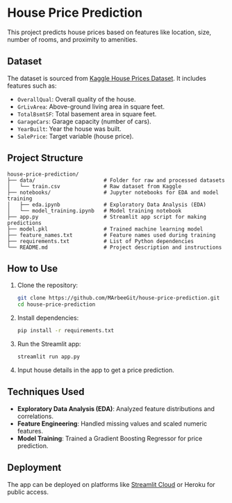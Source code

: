 # House Price Prediction

This project predicts house prices based on features like location, size, number of rooms, and proximity to amenities.

## Dataset
The dataset is sourced from [Kaggle House Prices Dataset](https://www.kaggle.com/c/house-prices-advanced-regression-techniques/data). It includes features such as:
- `OverallQual`: Overall quality of the house.
- `GrLivArea`: Above-ground living area in square feet.
- `TotalBsmtSF`: Total basement area in square feet.
- `GarageCars`: Garage capacity (number of cars).
- `YearBuilt`: Year the house was built.
- `SalePrice`: Target variable (house price).

## Project Structure
```
house-price-prediction/
├── data/                      # Folder for raw and processed datasets
│   └── train.csv              # Raw dataset from Kaggle
├── notebooks/                 # Jupyter notebooks for EDA and model training
│   ├── eda.ipynb              # Exploratory Data Analysis (EDA)
│   └── model_training.ipynb   # Model training notebook
├── app.py                     # Streamlit app script for making predictions
├── model.pkl                  # Trained machine learning model
├── feature_names.txt          # Feature names used during training
├── requirements.txt           # List of Python dependencies
└── README.md                  # Project description and instructions
```

## How to Use
1. Clone the repository:
   ```bash
   git clone https://github.com/MArbeeGit/house-price-prediction.git
   cd house-price-prediction
   ```
2. Install dependencies:
   ```bash
   pip install -r requirements.txt
   ```
3. Run the Streamlit app:
   ```bash
   streamlit run app.py
   ```
4. Input house details in the app to get a price prediction.

## Techniques Used
- **Exploratory Data Analysis (EDA)**: Analyzed feature distributions and correlations.
- **Feature Engineering**: Handled missing values and scaled numeric features.
- **Model Training**: Trained a Gradient Boosting Regressor for price prediction.

## Deployment
The app can be deployed on platforms like [Streamlit Cloud](https://streamlit.io/cloud) or Heroku for public access.
